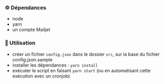 ### ⚙️ Dépendances
- node
- yarn
- un compte Mailjet

### 🚀 Utilisation
- créer un fichier `config.json` dans le dossier `src`, sur la base du fichier config.json.sample
- installer les dépendances : `yarn install`
- exécuter le script en faisant `yarn start` (ou en automatisant cette exécution avec un cronjob)
